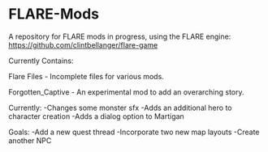 # FLARE-Mods
A repository for FLARE mods in progress, using the FLARE engine: https://github.com/clintbellanger/flare-game

Currently Contains:

Flare Files - Incomplete files for various mods.

Forgotten_Captive - An experimental mod to add an overarching story.

Currently:
    -Changes some monster sfx
    -Adds an additional hero to character creation
    -Adds a dialog option to Martigan

Goals:
    -Add a new quest thread
    -Incorporate two new map layouts
    -Create another NPC
